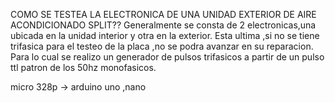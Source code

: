 COMO SE TESTEA LA ELECTRONICA DE UNA UNIDAD EXTERIOR DE AIRE ACONDICIONADO SPLIT??
Generalmente se consta de 2 electronicas,una ubicada en la unidad interior y otra en la exterior.
Esta ultima ,si no se tiene trifasica para el testeo de la placa ,no se podra avanzar en su reparacion.
Para lo cual se realizo un generador de pulsos trifasicos a partir de un pulso ttl patron de los 50hz monofasicos.

micro 328p -> arduino uno ,nano
